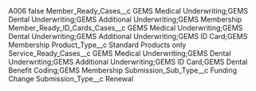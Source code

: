 <?xml version="1.0" encoding="UTF-8"?>
<CustomMetadata xmlns="http://soap.sforce.com/2006/04/metadata" xmlns:xsi="http://www.w3.org/2001/XMLSchema-instance" xmlns:xsd="http://www.w3.org/2001/XMLSchema">
    <label>A006</label>
    <protected>false</protected>
    <values>
        <field>Member_Ready_Cases__c</field>
        <value xsi:type="xsd:string">GEMS Medical Underwriting;GEMS Dental Underwriting;GEMS Additional Underwriting;GEMS Membership</value>
    </values>
    <values>
        <field>Member_Ready_ID_Cards_Cases__c</field>
        <value xsi:type="xsd:string">GEMS Medical Underwriting;GEMS Dental Underwriting;GEMS Additional Underwriting;GEMS ID Card;GEMS Membership</value>
    </values>
    <values>
        <field>Product_Type__c</field>
        <value xsi:type="xsd:string">Standard Products only</value>
    </values>
    <values>
        <field>Service_Ready_Cases__c</field>
        <value xsi:type="xsd:string">GEMS Medical Underwriting;GEMS Dental Underwriting;GEMS Additional Underwriting;GEMS ID Card;GEMS Dental Benefit Coding;GEMS Membership</value>
    </values>
    <values>
        <field>Submission_Sub_Type__c</field>
        <value xsi:type="xsd:string">Funding Change</value>
    </values>
    <values>
        <field>Submission_Type__c</field>
        <value xsi:type="xsd:string">Renewal</value>
    </values>
</CustomMetadata>

